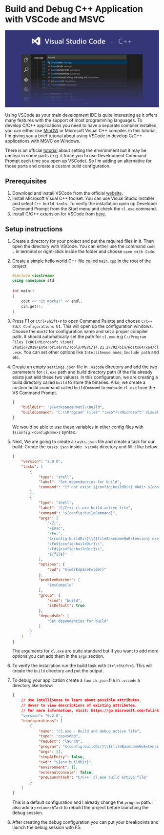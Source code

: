 # Build and Debug C++ Application with VSCode and MSVC

![image](./images/languages_cpp.png)

Using VSCode as your main development IDE is quite interesting as it offers many features with the support of most programming languages.
To develop C/C++ applications you need to have a separate compiler installed, you can either use [MinGW](http://www.mingw.org/) or Microsoft Visual C++ compiler. In this tutorial, I'm giving you a brief tutorial about using VSCode to develop C/C++ applications with MSVC on Windows.

There is an official [tutorial](https://code.visualstudio.com/docs/cpp/config-msvc) about setting the environment but it may be unclear in some parts (e.g. it force you to use Development Command Prompt each time you open up VSCode). So I'm adding an alternative for those parts and create a custom build configuration.

## Prerequisites

1. Download and install VSCode from the official [website](https://code.visualstudio.com/download).
2. Install Microsoft Visual C++ toolset. You can use Visual Studio Installer and select `C++ build tools`. To verify the installation open up Developer Command Prompt from the Start menu and check the `cl.exe` command.
3. Install C/C++ extension for VSCode from [here](https://marketplace.visualstudio.com/items?itemName=ms-vscode.cpptools).

## Setup instructions

1. Create a directory for your project and put the required files in it. Then open the directory with VSCode. You can either use the command `code .` in terminal or right-click inside the folder and choose `open with Code`.

2. Create a simple hello world C++ file called `main.cpp` in the root of the project.

    ```cpp
    #include <iostream>
    using namespace std;

    int main()
    {
        cout << "It Works!" << endl;
        cin.get();
    }
    ```

3. Press F1 or `Ctrl+Shift+P` to open Command Palette and choose `C/C++ Edit Configurations UI`. This will open up the configuration windows. Choose the `Win32` for configuration name and set a proper compiler path. It should automatically set the path for `cl.exe` e.g `C:/Program Files (x86)/Microsoft Visual Studio/2019/Enterprise/VC/Tools/MSVC/14.21.27702/bin/Hostx64/x64/cl.exe`. You can set other options like `IntelliSense mode`, `Include path` and etc.

4. Create an empty `settings.json` file in `.vscode` directory and add the two parameters for `cl.exe` path and build directory path (if the file already exists just add these two values). In this configuration, we are creating a build directory called `build` to store the binaries. Also, we create a custom build command called `buildCommand` to execute `cl.exe` from the VS Command Prompt.

    ```json
    {
        "buildDir": "${workspaceRoot}\\build",
        "buildCommand": "C:\\Program^ Files^ ^(x86^)\\Microsoft^ Visual^ Studio\\2019\\Enterprise\\Common7\\Tools\\VsDevCmd.bat && cl"
    }
    ```

    We would be able to use these variables in other config files with `${config:<ConfigName>}` syntax.

5. Next, We are going to create a `tasks.json` file and create a task for our build. Create the `tasks.json` inside `.vscode` directory and fill it like below:

    ```json
    {
        "version": "2.0.0",
        "tasks": [
            {
                "type": "shell",
                "label": "Set dependencies for build",
                "command": "if not exist ${config:buildDir} mkdir ${config:buildDir}"
            },
            {
                "type": "shell",
                "label": "C/C++: cl.exe build active file",
                "command": "${config:buildCommand}",
                "args": [
                    "/Zi",
                    "/EHsc",
                    "/Fe:",
                    "${config:buildDir}\\${fileBasenameNoExtension}.exe",
                    "/Fo${config:buildDir}\\",
                    "/Fd${config:buildDir}\\",
                    "${file}"
                ],
                "options": {
                    "cwd": "${workspaceFolder}"
                },
                "problemMatcher": [
                    "$msCompile"
                ],
                "group": {
                    "kind": "build",
                    "isDefault": true
                },
                "dependsOn": [
                    "Set dependencies for build"
                ]
            }
        ]
    }
    ```

    The arguments for `cl.exe` are quite standard but if you want to add more options you can add them in the `args` section.

6. To verify the installation run the build task with `Ctrl+Shift+B`. This will create the `build` directory and put the output.

7. To debug your application create a `launch.json` file in `.vscode` a directory like below:

    ```json
    {
        // Use IntelliSense to learn about possible attributes.
        // Hover to view descriptions of existing attributes.
        // For more information, visit: https://go.microsoft.com/fwlink/?linkid=830387
        "version": "0.2.0",
        "configurations": [
            {
                "name": "cl.exe - Build and debug active file",
                "type": "cppvsdbg",
                "request": "launch",
                "program": "${config:buildDir}\\${fileBasenameNoExtension}.exe",
                "args": [],
                "stopAtEntry": false,
                "cwd": "${env:buildDir}",
                "environment": [],
                "externalConsole": false,
                "preLaunchTask": "C/C++: cl.exe build active file"
            }
        ]
    }
    ```

    This is a default configuration and I already change the `program` path. I also add a `preLaunchTask` to rebuild the project before launching the debug session.

8. After creating the debug configuration you can put your breakpoints and launch the debug session with F5.
